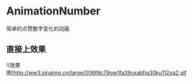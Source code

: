 # AnimationNumber
简单的点赞数字变化的动画

## 直接上效果 

![效果图]http://ww3.sinaimg.cn/large/006tNc79gw1fa39oxabfjg30ku112qa2.gif
